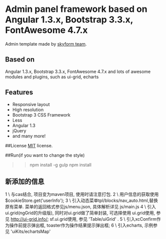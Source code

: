 # Admin panel framework based on Angular 1.3.x, Bootstrap 3.3.x, FontAwesome 4.7.x

Admin template made by [skyform team](http://www.skycloudsoftware.com/).

## Based on
Angular 1.3.x, Bootstrap 3.3.x, FontAwesome 4.7.x and lots of awesome modules and plugins, such as ui-grid, echarts

## Features
* Responsive layout
* High resolution
* Bootstrap 3 CSS Framework
* Less
* Angular 1.3
* jQuery
* and many more!

##License
[MIT](LICENSE.txt) license.

##Run(if you want to change the style)
>>npm install -g gulp
>>npm install

## 新添加的信息
1 \ 与cas结合, 项目变为maven项目, 使用时请注意打包.
2 \ 用户信息的获取使用 $cookieStore.get('userInfo');
3 \ 引入动态菜单tpl/blocks/nav_auto.html,替换原有菜单. 菜单的返回格式参见js/menu.json, 具体解析详见 js/main.js
4 \ 引入ui.grid(ngGrid的升级版), 同时对ui.grid做了简单封装, 可选择使用
    ui.grid使用, 参见 http://ui-grid.info/;
    sf.ui.grid使用, 参见 'Table/uiGrid' .
5 \ 引入xcConfirm作为操作前提示弹出框, toaster作为操作结果提示弹出框;
6 \ 引入echarts, 示例参见 'uiKits/echartsMap'
